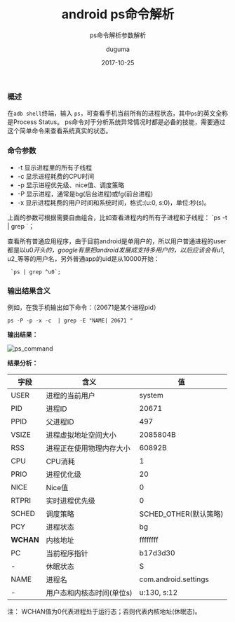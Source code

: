 ﻿---
layout:     post
title:      android ps命令解析
subtitle:   ps命令解析参数解析
date:       2017-10-25
author:     duguma
header-img: img/article-bg.jpg
top: false
catalog: true
tags:
    - 工具命令
---

<h3>概述</h3>

<p>在<code class="language-plaintext highlighter-rouge">adb shell</code>终端，输入 <code class="language-plaintext highlighter-rouge">ps</code>，可查看手机当前所有的进程状态，其中<code class="language-plaintext highlighter-rouge">ps</code>的英文全称是Process Status。
ps命令对于分析系统异常情况时都是必备的技能，需要通过这个简单命令来查看系统真实的状态。</p>

<h3 id="命令参数">命令参数</h3>

<ul>
  <li>-t 显示进程里的所有子线程</li>
  <li>-c 显示进程耗费的CPU时间</li>
  <li>-p 显示进程优先级、nice值、调度策略</li>
  <li>-P 显示进程，通常是bg(后台进程)或fg(前台进程)</li>
  <li>-x 显示进程耗费的用户时间和系统时间，格式:(u:0, s:0)，单位:秒(s)。</li>
</ul>

<p>上面的参数可根据需要自由组合，比如查看进程<pid>内的所有子进程和子线程： `ps -t | grep <pid>`；</pid></pid></p>

<p>查看所有普通应用程序，由于目前android是单用户的，所以用户普通进程的user都是以u0<em>开头的，google有意把android发展成支持多用户的，以后应该会有u1</em>, u2_等等的用户名，另外普通app的uid是从10000开始：</p>

<div class="language-plaintext highlighter-rouge"><div class="highlight"><pre class="highlight"><code> `ps | grep ^u0`;
</code></pre></div></div>

<h3 id="输出结果含义">输出结果含义</h3>

<p>例如，在我手机输出如下命令：（20671是某个进程pid）</p>

<div class="language-plaintext highlighter-rouge"><div class="highlight"><pre class="highlight"><code>ps -P -p -x -c  | grep -E "NAME| 20671 "
</code></pre></div></div>

<p><strong>输出结果：</strong></p>
<p><img src="{{site.baseurl}}/post_img/ps_command.jpg" alt="ps_command" /></p>

<p><strong>结果分析：</strong></p>

<table>
  <thead>
    <tr>
      <th>字段</th>
      <th>含义</th>
      <th>值</th>
    </tr>
  </thead>
  <tbody>
    <tr>
      <td>USER</td>
      <td>进程的当前用户</td>
      <td>system</td>
    </tr>
    <tr>
      <td>PID</td>
      <td>进程ID</td>
      <td>20671</td>
    </tr>
    <tr>
      <td>PPID</td>
      <td>父进程ID</td>
      <td>497</td>
    </tr>
    <tr>
      <td>VSIZE</td>
      <td>进程虚拟地址空间大小</td>
      <td>2085804B</td>
    </tr>
    <tr>
      <td>RSS</td>
      <td>进程正在使用物理内存大小</td>
      <td>60892B</td>
    </tr>
    <tr>
      <td>CPU</td>
      <td>CPU消耗</td>
      <td>1</td>
    </tr>
    <tr>
      <td>PRIO</td>
      <td>进程优化级</td>
      <td>20</td>
    </tr>
    <tr>
      <td>NICE</td>
      <td>Nice值</td>
      <td>0</td>
    </tr>
    <tr>
      <td>RTPRI</td>
      <td>实时进程优先级</td>
      <td>0</td>
    </tr>
    <tr>
      <td>SCHED</td>
      <td>调度策略</td>
      <td>SCHED_OTHER(默认策略)</td>
    </tr>
    <tr>
      <td>PCY</td>
      <td>进程状态</td>
      <td>bg</td>
    </tr>
    <tr>
      <td><strong>WCHAN</strong></td>
      <td>内核地址</td>
      <td>ffffffff</td>
    </tr>
    <tr>
      <td>PC</td>
      <td>当前程序指针</td>
      <td>b17d3d30</td>
    </tr>
    <tr>
      <td>-</td>
      <td>休眠状态</td>
      <td>S</td>
    </tr>
    <tr>
      <td>NAME</td>
      <td>进程名</td>
      <td>com.android.settings</td>
    </tr>
    <tr>
      <td>-</td>
      <td>用户态和内核态时间(单位s)</td>
      <td>u:130, s:12</td>
    </tr>
  </tbody>
</table>

<p>注： WCHAN值为0代表进程处于运行态；否则代表内核地址(休眠态)。</p>
